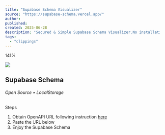 ```yaml
---
title: "Supabase Schema Visualizer"
source: "https://supabase-schema.vercel.app/"
author:
published:
created: 2025-06-28
description: "Secured & Simple Supabase Schema Visualizer.No installations • No Database password required."
tags:
  - "clippings"
---
```

141%

![](https://supabase-schema.vercel.app/assets/logo-1bfc81aa.svg)

## Supabase Schema

###### Open Source • LocalStorage

Steps
1. Obtain OpenAPI URL following instruction [here](https://github.com/zernonia/supabase-schema#-instructions)
2. Paste the URL below
3. Enjoy the Supabase Schema